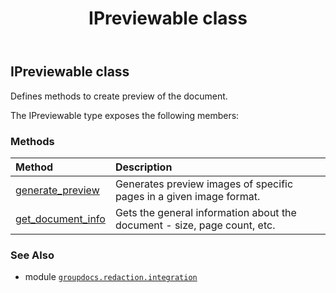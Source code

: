 ﻿---
title: IPreviewable class
second_title: GroupDocs.Redaction for Python via .NET API References
description: 
type: docs
url: /python-net/groupdocs.redaction.integration/ipreviewable/
is_root: false
weight: 80
---

## IPreviewable class

Defines methods to create preview of the document.



The IPreviewable type exposes the following members:

### Methods
| Method | Description |
| :- | :- |
| [generate_preview](/redaction/python-net/groupdocs.redaction.integration/ipreviewable/generate_preview/#groupdocs.redaction.options.PreviewOptions) | Generates preview images of specific pages in a given image format. |
| [get_document_info](/redaction/python-net/groupdocs.redaction.integration/ipreviewable/get_document_info/#) | Gets the general information about the document - size, page count, etc. |



### See Also
* module [`groupdocs.redaction.integration`](..)
